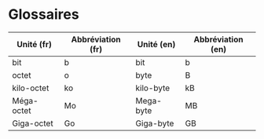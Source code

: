 # Glossaires

| Unité  (fr) | Abbréviation (fr) | Unité (en) | Abbréviation (en) |
| ----------- | ----------------- | ---------- | ----------------- |
| bit         | b                 | bit        | b                 |
| octet       | o                 | byte       | B                 |
| kilo-octet  | ko                | kilo-byte  | kB                |
| Méga-octet  | Mo                | Mega-byte  | MB                |
| Giga-octet  | Go                | Giga-byte  | GB                |